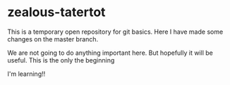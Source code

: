 # zealous-tatertot
This is a temporary open repository for git basics.
Here I have made some changes on the master branch.

We are not going to do anything important here.
But hopefully it will be useful.
This is the only the beginning

I'm learning!! 
